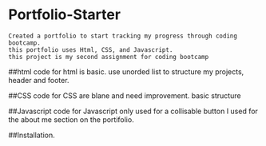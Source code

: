 # Portfolio-Starter
    Created a portfolio to start tracking my progress through coding bootcamp. 
    this portfolio uses Html, CSS, and Javascript. 
    this project is my second assignment for coding bootcamp
    
##html
    code for html is basic. use unorded list to structure my projects, header and footer. 
    
##CSS
    code for CSS are blane and need improvement. basic structure 
    
##Javascript
    code for Javascript only used for a collisable button I used for the about me section on the portifolio. 
    
##Installation. 
    
